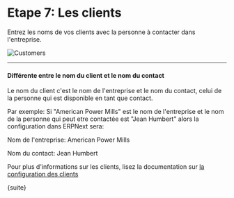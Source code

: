# Etape 7: Les clients

Entrez les noms de vos clients avec la personne à contacter dans l'entreprise.


<img alt="Customers" class="screenshot"
src="{{docs_base_url}}/assets/img/setup-wizard/step-8.png">

---

#### Différente entre le nom du client et le nom du contact

Le nom du client c'est le nom de l'entreprise et le nom du contact, celui de la personne qui est disponible en tant que 
contact.

Par exemple: Si "American Power Mills" est le nom de l'entreprise et le nom de la personne qui peut etre contactée est
"Jean Humbert" alors la configuration dans ERPNext sera:

Nom de l'entreprise: American Power Mills

Nom du contact: Jean Humbert

Pour plus d'informations sur les clients, lisez la documentation sur [la configuration des clients]({{docs_base_url}}/user/manual/fr/CRM/customer.html)

{suite}

